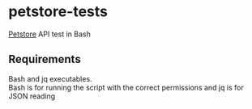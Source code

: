 # petstore-tests

[Petstore](https://petstore.swagger.io) API test in Bash

## Requirements

Bash and jq executables.  
Bash is for running the script with the correct permissions and jq is for JSON reading
